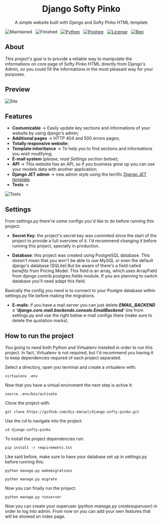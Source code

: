 <h1 align="center">Django Softy Pinko</h1>

<p align="center">A simple website built with Django and Softy Pinko HTML template</p>


![Maintained](https://img.shields.io/badge/maintained-no-FA5107?style=flat&logo=) &nbsp;
![Finished](https://img.shields.io/badge/finished-yes-00FF78?style=flat&logo=) &nbsp;
[![Python](https://img.shields.io/badge/framework-django-1B8BEF?style=flat&logo=Django)](https://www.djangoproject.com/) &nbsp;
[![Postgre](https://img.shields.io/badge/database-postgreSQL-008FFF?style=flat&logo=PostgreSQL)](https://www.postgresql.org/) &nbsp;
[![License](https://img.shields.io/badge/license-MIT-23BCC1?style=flat&logo=)](https://github.com/diz-daniel/django-softy-pinko/blob/master/LICENSE.md) &nbsp;
[![Req](https://img.shields.io/badge/requirements-here-23BCC1?style=flat&logo=)](https://github.com/diz-daniel/django-softy-pinko/blob/master/requirements.txt)

## About

This project's goal is to provide a reliable way to manipulate the informations on core page of Softy Pinko HTML directly 
from Django's Admin, so you could fill the informations in the most pleasant way for your purposes. 

## Preview

![Site](https://i.imgur.com/ZYcG6Rl.jpg)

## Features

- **Costumizable** -> Easily update key sections and informations of your website by using django's admin;
- **Additional pages** -> HTTP 404 and 500 errors pages;
- **Totally responsive website**;
- **Template inheritance** -> To help you to find sections and informations you wish modifying;
- **E-mail system** (_please, read Settings section below_);
- **API** -> This website has an API, so if you business grow up you can use your models data with another application;
- **Django JET admin** -> new admin style using the terrific [Django JET template](https://github.com/geex-arts/django-jet).
- **Tests** ->

![Tests](https://i.imgur.com/bzDY2Jq.png)

## Settings

From settings.py there're some configs you'd like to do before running this project:

* **Secret Key**: the project's secret key was commited since the start of the project to provide a full overview of it.
I'd recommend changing it before running this project, specially in production.

* **Database**: this project was created using PostgreSQL database. This doesn't mean that you won't be able to use MySQL or even the default django's database (SQLite).But be aware of there's a field called _benefits_ from Pricing Model. This field is an array, which uses ArrayField from django.contrib.postgres.fields module. If you are planning to switch database you'll need adapt this field.

Basically the config you need is to connect to your Postgre database within settings.py file before making the migrations.

* **E-mails**: if you have a mail server you can just delete **_EMAIL_BACKEND = 'django.core.mail.backends.console.EmailBackend_**'
  line from settings.py and use the right below e-mail configs there (make sure to delete the quotation marks).
  
## How to run the project

You going to need both Python and Virtualenv installed in order to run this project. In fact, Virtualenv is not required, 
but I'd recommend you having it to keep dependencies required of each project separated.

Select a directory, open you terminal and create a virtualenv with:
```
virtualenv .env
```
Now that you have a virtual enviroment the next step is active it:
```
source .env/bin/activate
```
Clone the project with: 
```
git clone https://github.com/diz-daniel/django-softy-pinko.git
```
Use the _cd_ to navigate into the project:
```
cd django-softy-pinko
```
To install the project dependencies run:
```
pip install -r requirements.txt
```
Like said before, make sure to have your database set up in settings.py before running this:
```
python manage.py makemigrations

python manage.py migrate
```
Now you can finally run the project:
```
python manage.py runserver
```
Now you can create your superuser (_python manage.py createsuperuser_) in order to log into admin. From now on you can add your own features that will be showed on index page.

